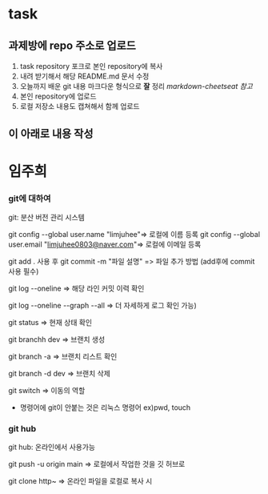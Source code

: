 # task

## 과제방에 repo 주소로 업로드

1. task repository 포크로 본인 repository에 복사
2. 내려 받기해서 해당 README.md 문서 수정
3. 오늘까지 배운 git 내용 마크다운 형식으로 __잘__ 정리
  _markdown-cheetseat 참고_
4. 본인 repository에 업로드
5. 로컬 저장소 내용도 캡쳐해서 함께 업로드

이 아래로 내용 작성
-

# 임주희

### git에 대하여

git: 분산 버전 관리 시스템

git config --global user.name "limjuhee"=> 로컬에 이름 등록
git config --global user.email "limjuhee0803@naver.com"=> 로컬에 이메일 등록

git add . 사용 후 git commit -m "파일 설명" => 파일 추가 방법 (add후에 commit 사용 필수)

git log --oneline => 해당 라인 커밋 이력 확인

git log --oneline --graph --all => 더 자세하게 로그 확인 가능)

git status => 현재 상태 확인

git branchh dev => 브랜치 생성 

git branch -a => 브랜치 리스트 확인

git branch -d dev => 브랜치 삭제

git switch => 이동의 역할

+ 명령어에 git이 안붙는 것은 리눅스 명령어 ex)pwd, touch


### git hub

git hub: 온라인에서 사용가능

git push -u origin main => 로컬에서 작업한 것을 깃 허브로

git clone http~ => 온라인 파일을 로컬로 복사 시